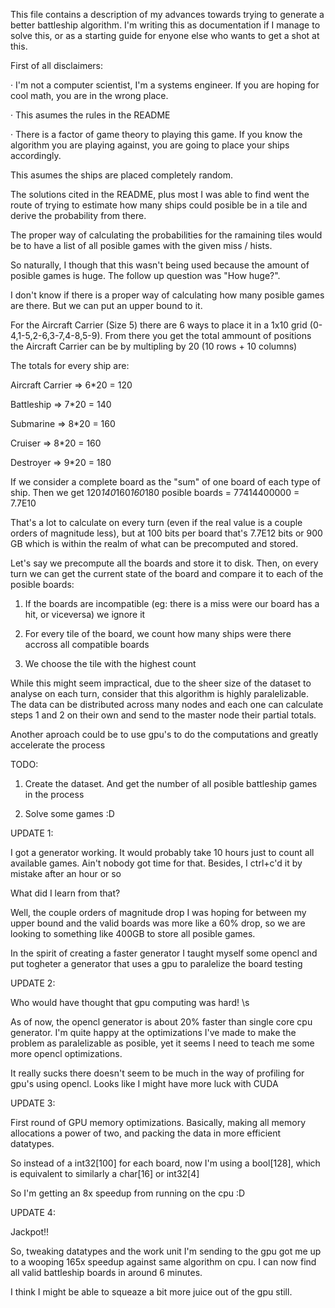 This file contains a description of my advances towards trying to generate a better battleship algorithm. I'm writing this as documentation if I manage to solve this, or as a starting guide for enyone else who wants to get a shot at this.


First of all disclaimers:

· I'm not a computer scientist, I'm a systems engineer. If you are hoping for cool math, you are in the wrong place. 

· This asumes the rules in the README

· There is a factor of game theory to playing this game. If you know the algorithm you are playing against, you are going to place your ships accordingly.

This asumes the ships are placed completely random.

The solutions cited in the README, plus most I was able to find went the route of trying to estimate how many ships could posible be in a tile and derive the probability from there.

The proper way of calculating the probabilities for the ramaining tiles would be to have a list of all posible games with the given miss / hists. 

So naturally, I though that this wasn't being used because the amount of posible games is huge. 
The follow up question was "How huge?".

I don't know if there is a proper way of calculating how many posible games are there. But we can put an upper bound to it.

For the Aircraft Carrier (Size 5) there are 6 ways to place it in a 1x10 grid (0-4,1-5,2-6,3-7,4-8,5-9).
From there you get the total ammount of positions the Aircraft Carrier can be by multipling by 20 (10 rows + 10 columns)

The totals for every ship are:

Aircraft Carrier => 6*20 = 120

Battleship => 7*20 = 140

Submarine => 8*20 = 160

Cruiser	=> 8*20 = 160

Destroyer => 9*20 = 180


If we consider a complete board as the "sum" of one board of each type of ship. Then we get 120*140*160*160*180 posible boards = 77414400000 = 7.7E10

That's a lot to calculate on every turn (even if the real value is a couple orders of magnitude less), but at 100 bits per board that's 7.7E12 bits or 900 GB which is within the realm of what can be precomputed and stored.


Let's say we precompute all the boards and store it to disk. Then, on every turn we can get the current state of the board and compare it to each of the posible boards:

1) If the boards are incompatible (eg: there is a miss were our board has a hit, or viceversa) we ignore it

2) For every tile of the board, we count how many ships were there accross all compatible boards

3) We choose the tile with the highest count


While this might seem impractical, due to the sheer size of the dataset to analyse on each turn, consider that this algorithm is highly paralelizable. The data can be distributed across many nodes and each one can calculate steps 1 and 2 on their own and send to the master node their partial totals. 

Another aproach could be to use gpu's to do the computations and greatly accelerate the process


TODO: 

1) Create the dataset. And get the number of all posible battleship games in the process

2) Solve some games :D

UPDATE 1:

I got a generator working. It would probably take 10 hours just to count all available games. Ain't nobody got time for that. Besides, I ctrl+c'd it by mistake after an hour or so

What did I learn from that?

Well, the couple orders of magnitude drop I was hoping for between my upper bound and the valid boards was more like a 60% drop, so we are looking to something like 400GB to store all posible games.

In the spirit of creating a faster generator I taught myself some opencl and put togheter a generator that uses a gpu to paralelize the board testing

UPDATE 2:

Who would have thought that gpu computing was hard! \s

As of now, the opencl generator is about 20% faster than single core cpu generator. I'm quite happy at the optimizations I've made to make the problem as paralelizable as posible, yet it seems I need to teach me some more opencl optimizations.

It really sucks there doesn't seem to be much in the way of profiling for gpu's using opencl. Looks like I might have more luck with CUDA

UPDATE 3:

First round of GPU memory optimizations. Basically, making all memory allocations a power of two, and packing the data in more efficient datatypes.

So instead of a int32[100] for each board, now I'm using a bool[128], which is equivalent to similarly a char[16] or int32[4]

So I'm getting an 8x speedup from running on the cpu :D

UPDATE 4: 

Jackpot!!

So, tweaking datatypes and the work unit I'm sending to the gpu got me up to a wooping 165x speedup against same algorithm on cpu. I can now find all valid battleship boards in around 6 minutes.

I think I might be able to squeaze a bit more juice out of the gpu still.
